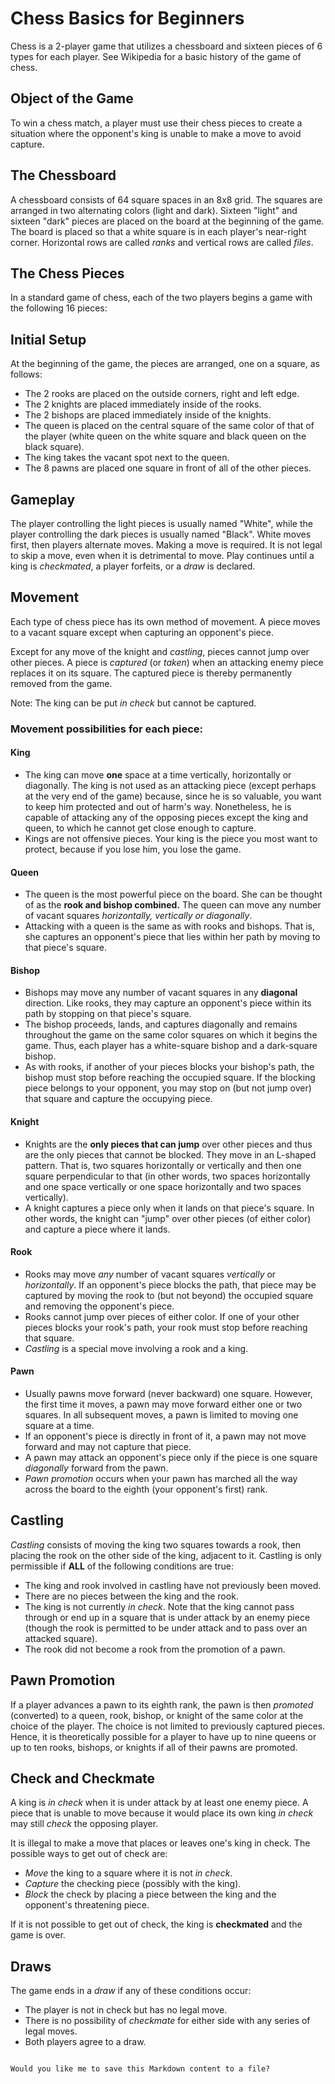 # Chess Basics for Beginners

Chess is a 2-player game that utilizes a chessboard and sixteen pieces of 6 types for each player. See Wikipedia for a basic history of the game of chess.

## Object of the Game

To win a chess match, a player must use their chess pieces to create a situation where the opponent's king is unable to make a move to avoid capture.

## The Chessboard

A chessboard consists of 64 square spaces in an 8x8 grid. The squares are arranged in two alternating colors (light and dark). Sixteen "light" and sixteen "dark" pieces are placed on the board at the beginning of the game. The board is placed so that a white square is in each player's near-right corner. Horizontal rows are called *ranks* and vertical rows are called *files*.

## The Chess Pieces

In a standard game of chess, each of the two players begins a game with the following 16 pieces:

## Initial Setup

At the beginning of the game, the pieces are arranged, one on a square, as follows:

- The 2 rooks are placed on the outside corners, right and left edge.
- The 2 knights are placed immediately inside of the rooks.
- The 2 bishops are placed immediately inside of the knights.
- The queen is placed on the central square of the same color of that of the player (white queen on the white square and black queen on the black square).
- The king takes the vacant spot next to the queen.
- The 8 pawns are placed one square in front of all of the other pieces.

## Gameplay

The player controlling the light pieces is usually named "White", while the player controlling the dark pieces is usually named "Black". White moves first, then players alternate moves. Making a move is required. It is not legal to skip a move, even when it is detrimental to move. Play continues until a king is *checkmated*, a player forfeits, or a *draw* is declared.

## Movement

Each type of chess piece has its own method of movement. A piece moves to a vacant square except when capturing an opponent's piece.

Except for any move of the knight and *castling*, pieces cannot jump over other pieces. A piece is *captured* (or *taken*) when an attacking enemy piece replaces it on its square. The captured piece is thereby permanently removed from the game.

Note: The king can be put *in check* but cannot be captured.

### Movement possibilities for each piece:

#### King

- The king can move **one** space at a time vertically, horizontally or diagonally. The king is not used as an attacking piece (except perhaps at the very end of the game) because, since he is so valuable, you want to keep him protected and out of harm's way. Nonetheless, he is capable of attacking any of the opposing pieces except the king and queen, to which he cannot get close enough to capture.
- Kings are not offensive pieces. Your king is the piece you most want to protect, because if you lose him, you lose the game.

#### Queen

- The queen is the most powerful piece on the board. She can be thought of as the **rook and bishop combined.** The queen can move any number of vacant squares *horizontally, vertically or diagonally*.
- Attacking with a queen is the same as with rooks and bishops. That is, she captures an opponent's piece that lies within her path by moving to that piece's square.

#### Bishop

- Bishops may move any number of vacant squares in any **diagonal** direction. Like rooks, they may capture an opponent's piece within its path by stopping on that piece's square.
- The bishop proceeds, lands, and captures diagonally and remains throughout the game on the same color squares on which it begins the game. Thus, each player has a white-square bishop and a dark-square bishop.
- As with rooks, if another of your pieces blocks your bishop's path, the bishop must stop before reaching the occupied square. If the blocking piece belongs to your opponent, you may stop on (but not jump over) that square and capture the occupying piece.

#### Knight

- Knights are the **only pieces that can jump** over other pieces and thus are the only pieces that cannot be blocked. They move in an L-shaped pattern. That is, two squares horizontally or vertically and then one square perpendicular to that (in other words, two spaces horizontally and one space vertically or one space horizontally and two spaces vertically).
- A knight captures a piece only when it lands on that piece's square. In other words, the knight can "jump" over other pieces (of either color) and capture a piece where it lands.

#### Rook

- Rooks may move *any* number of vacant squares *vertically* or *horizontally*. If an opponent's piece blocks the path, that piece may be captured by moving the rook to (but not beyond) the occupied square and removing the opponent's piece.
- Rooks cannot jump over pieces of either color. If one of your other pieces blocks your rook's path, your rook must stop before reaching that square.
- *Castling* is a special move involving a rook and a king.

#### Pawn

- Usually pawns move forward (never backward) one square. However, the first time it moves, a pawn may move forward either one or two squares. In all subsequent moves, a pawn is limited to moving one square at a time.
- If an opponent's piece is directly in front of it, a pawn may not move forward and may not capture that piece.
- A pawn may attack an opponent's piece only if the piece is one square *diagonally* forward from the pawn.
- *Pawn promotion* occurs when your pawn has marched all the way across the board to the eighth (your opponent's first) rank.

## Castling

*Castling* consists of moving the king two squares towards a rook, then placing the rook on the other side of the king, adjacent to it. Castling is only permissible if **ALL** of the following conditions are true:

- The king and rook involved in castling have not previously been moved.
- There are no pieces between the king and the rook.
- The king is not currently *in check*. Note that the king cannot pass through or end up in a square that is under attack by an enemy piece (though the rook is permitted to be under attack and to pass over an attacked square).
- The rook did not become a rook from the promotion of a pawn.

## Pawn Promotion

If a player advances a pawn to its eighth rank, the pawn is then *promoted* (converted) to a queen, rook, bishop, or knight of the same color at the choice of the player. The choice is not limited to previously captured pieces. Hence, it is theoretically possible for a player to have up to nine queens or up to ten rooks, bishops, or knights if all of their pawns are promoted.

## Check and Checkmate

A king is *in check* when it is under attack by at least one enemy piece. A piece that is unable to move because it would place its own king *in check* may still *check* the opposing player.

It is illegal to make a move that places or leaves one's king in check. The possible ways to get out of check are:

- *Move* the king to a square where it is not *in check*.
- *Capture* the checking piece (possibly with the king).
- *Block* the check by placing a piece between the king and the opponent's threatening piece.

If it is not possible to get out of check, the king is **checkmated** and the game is over.

## Draws

The game ends in a *draw* if any of these conditions occur:

- The player is not in check but has no legal move.
- There is no possibility of *checkmate* for either side with any series of legal moves.
- Both players agree to a draw.
```

Would you like me to save this Markdown content to a file?